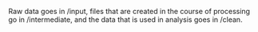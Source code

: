 Raw data goes in /input, files that are created in the course of processing go in /intermediate, and the data that is used in analysis goes in /clean.
